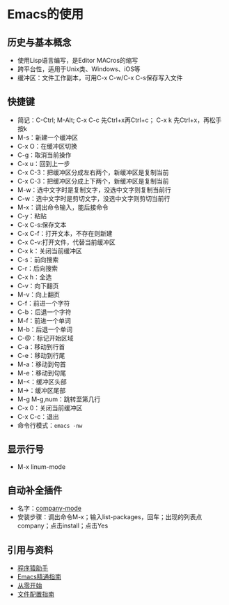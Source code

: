 # Emacs的使用
## 历史与基本概念
* 使用Lisp语言编写，是Editor MACros的缩写
* 跨平台性，适用于Unix类、Windows、iOS等
* 缓冲区：文件工作副本，可用C-x C-w/C-x C-s保存写入文件
## 快捷键
* 简记：C-Ctrl; M-Alt; C-x C-c 先Ctrl+x再Ctrl+c； C-x k 先Ctrl+x，再松手按k
* M-s：新建一个缓冲区
* C-x O：在缓冲区切换
* C-g：取消当前操作
* C-x u：回到上一步
* C-x C-3：把缓冲区分成左右两个，新缓冲区是复制当前
* C-x C-3：把缓冲区分成上下两个，新缓冲区是复制当前
* M-w：选中文字时是复制文字，没选中文字则复制当前行
* C-w：选中文字时是剪切文字，没选中文字则剪切当前行
* M-x：调出命令输入，能后接命令
* C-y：粘贴
* C-x C-s:保存文本
* C-x C-f：打开文本，不存在则新建
* C-x C-v:打开文件，代替当前缓冲区
* C-x k：关闭当前缓冲区
* C-s：前向搜索
* C-r：后向搜索
* C-x h：全选
* C-v：向下翻页
* M-v：向上翻页
* C-f：前进一个字符
* C-b：后退一个字符
* M-f：前进一个单词
* M-b：后退一个单词
* C-@：标记开始区域
* C-a：移动到行首
* C-e：移动到行尾
* M-a：移动到句首
* M-e：移动到句尾
* M-<：缓冲区头部
* M->：缓冲区尾部
* M-g M-g,num：跳转至第几行
* C-x 0：关闭当前缓冲区
* C-x C-c：退出
* 命令行模式：`emacs -nw`
## 显示行号
* M-x linum-mode
## 自动补全插件
* 名字：[company-mode](http://company-mode.github.io/)
* 安装步骤：调出命令M-x；输入list-packages，回车；出现的列表点company；点击install；点击Yes



## 引用与资料
* [程序猿助手](https://www.cnblogs.com/blfshiye/p/4566900.html)
* [Emacs精通指南](https://github.com/redguardtoo/mastering-emacs-in-one-year-guide/blob/master/guide-zh.org)
* [从零开始](https://www.jianshu.com/p/b4cf683c25f3)
* [文件配置指南](https://blog.csdn.net/xh_acmagic/article/details/78939246)
